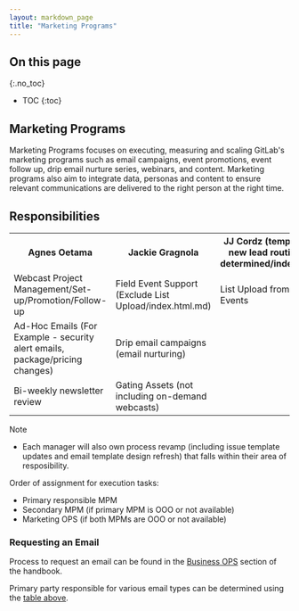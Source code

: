 ```yaml
---
layout: markdown_page
title: "Marketing Programs"
---
```



## On this page
{:.no_toc}

- TOC
{:toc}

## Marketing Programs

Marketing Programs focuses on executing, measuring and scaling GitLab's marketing programs such as email campaigns, event promotions, event follow up, drip email nurture series, webinars, and content. Marketing programs also aim to integrate data, personas and content to ensure relevant communications are delivered to the right person at the right time.

## Responsibilities
<table>
  <tr>
    <th>Agnes Oetama</th>
    <th>Jackie Gragnola</th>
    <th>JJ Cordz (temporary until new lead routing rule is determined/index.html.md)</th>
  </tr>
  <tr>
    <td>Webcast Project Management/Set-up/Promotion/Follow-up</td>
    <td>Field Event Support (Exclude List Upload/index.html.md)</td>
    <td>List Upload from Field Events</td>
  </tr>
   <tr>
    <td>Ad-Hoc Emails (For Example - security alert emails, package/pricing changes)</td>
    <td>Drip email campaigns (email nurturing)</td>
    <td></td>
  </tr>
   <tr>
    <td>Bi-weekly newsletter review</td>
    <td>Gating Assets (not including on-demand webcasts)</td>
    <td></td>
  </tr>
</table>

Note 
- Each manager will also own process revamp (including issue template updates and email template design refresh) that falls within their area of resposibility.

Order of assignment for execution tasks: 
- Primary responsible MPM  
- Secondary MPM  (if primary MPM is OOO or not available)
- Marketing OPS (if both MPMs are OOO or not available)

### Requesting an Email  

Process to request an email can be found in the [Business OPS](https://about.gitlab.comhttps://github.com/daijapan/test/tree/master/business-ops/#requesting-an-email) section of the handbook.   

Primary party responsible for various email types can be determined using the [table above](#responsibilities).   
